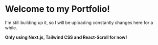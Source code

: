 # Welcome to my Portfolio! 

I'm still building up it, so I will be uploading constantly changes here for a while. 

<b>Only using Next.js, Tailwind CSS and React-Scroll for now!</b>

